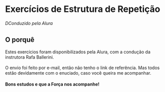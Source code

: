 <h1>Exercícios de Estrutura de Repetição</h1>
<h6>DConduzido pela Alura</h6>
<h2>O porquê</h2>
<p>
   Estes exercícios foram disponibilizados pela Alura, com a condução da instrutora Rafa Ballerini. </br></br>
   O envio foi feito por e-mail, então não tenho o link de referência. Mas todos estão devidamente com o enuciado, caso você queira me acompanhar.
</p>
<h4>Bons estudos e que a Força nos acompanhe!</h4>
